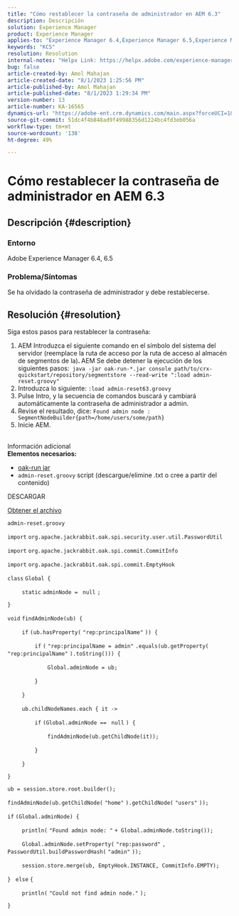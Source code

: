 ```yaml
---
title: "Cómo restablecer la contraseña de administrador en AEM 6.3"
description: Descripción
solution: Experience Manager
product: Experience Manager
applies-to: "Experience Manager 6.4,Experience Manager 6.5,Experience Manager"
keywords: "KCS"
resolution: Resolution
internal-notes: "Helpx Link: https://helpx.adobe.com/experience-manager/kb/How-to-reset-the-admin-password-in-AEM-6-3.html"
bug: false
article-created-by: Amol Mahajan
article-created-date: "8/1/2023 1:25:56 PM"
article-published-by: Amol Mahajan
article-published-date: "8/1/2023 1:29:34 PM"
version-number: 13
article-number: KA-16565
dynamics-url: "https://adobe-ent.crm.dynamics.com/main.aspx?forceUCI=1&pagetype=entityrecord&etn=knowledgearticle&id=82631df0-6e30-ee11-bdf3-6045bd006c82"
source-git-commit: 51dc4f4b848ad9f49988356d1224bc4fd3eb056a
workflow-type: tm+mt
source-wordcount: '138'
ht-degree: 49%

---
```


# Cómo restablecer la contraseña de administrador en AEM 6.3

## Descripción {#description}


### <b>Entorno</b>

Adobe Experience Manager 6.4, 6.5



### <b>Problema/Síntomas</b>

Se ha olvidado la contraseña de administrador y debe restablecerse.


## Resolución {#resolution}


Siga estos pasos para restablecer la contraseña:

1. AEM Introduzca el siguiente comando en el símbolo del sistema del servidor (reemplace la ruta de acceso por la ruta de acceso al almacén de segmentos de la)<b>. </b>AEM Se debe detener la ejecución de los siguientes pasos:` java -jar oak-run-*.jar console path/to/crx-quickstart/repository/segmentstore --read-write ":load admin-reset.groovy"`
2. Introduzca lo siguiente: `:load admin-reset63.groovy`
3. Pulse Intro, y la secuencia de comandos buscará y cambiará automáticamente la contraseña de administrador a admin.
4. Revise el resultado, dice: `Found admin node : SegmentNodeBuilder{path=/home/users/some/path}`
5. Inicie AEM.

<br>Información adicional<br>
<b>Elementos necesarios:</b>

- [oak-run jar](https://repo1.maven.org/maven2/org/apache/jackrabbit/oak-run/)
- `admin-reset.groovy` script (descargue/elimine .txt o cree a partir del contenido)


DESCARGAR

[Obtener el archivo](https://helpx.adobe.com/content/dam/help/en/experience-manager/kb/How-to-reset-the-admin-password-in-AEM-6-3/_jcr_content/main-pars/download_section/download-1/admin-reset_groovy.txt "admin-reset.groovy.txt")

`admin-reset.groovy`



`import` `org.apache.jackrabbit.oak.spi.security.user.util.PasswordUtil`

`import` `org.apache.jackrabbit.oak.spi.commit.CommitInfo`

`import` `org.apache.jackrabbit.oak.spi.commit.EmptyHook`



`class` `Global {`

`    ` `static` `adminNode = ` `null` `;`

`}`



`void` `findAdminNode(ub) {`

`    ` `if` `(ub.hasProperty(` `"rep:principalName"` `)) {`

`        ` `if` `(` `"rep:principalName = admin"` `.equals(ub.getProperty(` `"rep:principalName"` `).toString())) {`

`            ` `Global.adminNode = ub;`

`        ` `}`

`    ` `}`

`    ` `ub.childNodeNames.each { it ->`

`        ` `if` `(Global.adminNode == ` `null` `) {`

`            ` `findAdminNode(ub.getChildNode(it));`

`        ` `}`

`    ` `}`

`}`



`ub = session.store.root.builder();`

`findAdminNode(ub.getChildNode(` `"home"` `).getChildNode(` `"users"` `));`



`if` `(Global.adminNode) {`

`    ` `println(` `"Found admin node: "` `+ Global.adminNode.toString());`

`    ` `Global.adminNode.setProperty(` `"rep:password"` `, PasswordUtil.buildPasswordHash(` `"admin"` `));`

`    ` `session.store.merge(ub, EmptyHook.INSTANCE, CommitInfo.EMPTY);`

`} ` `else` `{`

`    ` `println(` `"Could not find admin node."` `);`

`}`
